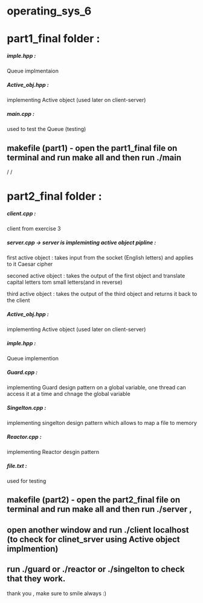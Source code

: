 # operating_sys_6

# part1_final folder :

 ##### imple.hpp : 
 Queue implmentaion

#####  Active_obj.hpp :
implementing Active object (used later on client-server)

#####  main.cpp :

used to test the Queue (testing)

## makefile (part1) - open the part1_final file on terminal and run make all and then run ./main
/
/
# part2_final folder :

#####  client.cpp :

client from exercise 3

##### server.cpp -> server is impleminting active object pipline :

first active object : takes input from the socket (English letters) and applies to it Caesar cipher


seconed active object : takes the output of the first object and translate capital letters tom small letters(and in reverse)


third active object : takes the output of the third object and returns it back to the client


##### Active_obj.hpp :

implementing Active object (used later on client-server)

##### imple.hpp :
Queue implemention

##### Guard.cpp :
implementing Guard design pattern on a global variable, one thread can access it at a time
and chnage the global variable

##### Singelton.cpp :
implementing singelton design pattern which allows to map a file to memory

##### Reactor.cpp :
 implementing Reactor desgin pattern
 
 ##### file.txt : 
 used for testing
 
 
## makefile (part2) - open the part2_final file on terminal and run make all and then run ./server ,
## open another window and run ./client localhost (to check for clinet_srver using Active object implmention)
## run ./guard or ./reactor or ./singelton to check that they work.

thank you , make sure to smile always :)
 

